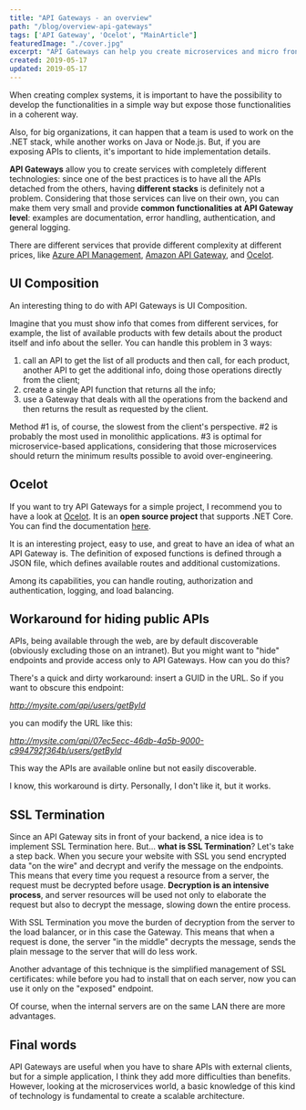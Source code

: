 ```yaml
---
title: "API Gateways - an overview"
path: "/blog/overview-api-gateways"
tags: ['API Gateway', 'Ocelot', "MainArticle"] 
featuredImage: "./cover.jpg"
excerpt: "API Gateways can help you create microservices and micro frontends, and expose rich APIs to your customers while keeping things simple on your company."
created: 2019-05-17
updated: 2019-05-17
---
```


When creating complex systems, it is important to have the possibility to develop the functionalities in a simple way but expose those functionalities in a coherent way.

Also, for big organizations, it can happen that a team is used to work on the .NET stack, while another works on Java or Node.js. But, if you are exposing APIs to clients, it's important to hide implementation details.

__API Gateways__ allow you to create services with completely different technologies: since one of the best practices is to have all the APIs detached from the others, having __different stacks__ is definitely not a problem. Considering that those services can live on their own, you can make them very small and provide __common functionalities at API Gateway level__: examples are documentation, error handling, authentication, and general logging. 

There are different services that provide different complexity at different prices, like [Azure API Management](https://azure.microsoft.com/en-us/services/api-management/ "Azure API Management reference"), [Amazon API Gateway](https://aws.amazon.com/api-gateway/ "Amazon AWS API Gateway reference"), and [Ocelot](https://github.com/ThreeMammals/Ocelot "Ocelot repository").

## UI Composition

An interesting thing to do with API Gateways is UI Composition.

Imagine that you must show info that comes from different services, for example, the list of available products with few details about the product itself and info about the seller. You can handle this problem in 3 ways:

1. call an API to get the list of all products and then call, for each product, another API to get the additional info, doing those operations directly from the client;
2. create a single API function that returns all the info;
3. use a Gateway that deals with all the operations from the backend and then returns the result as requested by the client.

Method #1 is, of course, the slowest from the client's perspective. #2 is probably the most used in monolithic applications. #3 is optimal for microservice-based applications, considering that those microservices should return the minimum results possible to avoid over-engineering. 

## Ocelot

If you want to try API Gateways for a simple project, I recommend you to have a look at [Ocelot](https://github.com/ThreeMammals/Ocelot "Ocelot GitHub link"). It is an __open source project__ that supports .NET Core. You can find the documentation [here](https://ocelot.readthedocs.io/en/latest/ "Ocelot documentation").

It is an interesting project, easy to use, and great to have an idea of what an API Gateway is. The definition of exposed functions is defined through a JSON file, which defines available routes and additional customizations.

Among its capabilities, you can handle routing, authorization and authentication, logging, and load balancing.

## Workaround for hiding public APIs

APIs, being available through the web, are by default discoverable (obviously excluding those on an intranet). But you might want to "hide" endpoints and provide access only to API Gateways. How can you do this? 

There's a quick and dirty workaround: insert a GUID in the URL. So if you want to obscure this endpoint:

_http://mysite.com/api/users/getById_

you can modify the URL like this: 

_http://mysite.com/api/07ec5ecc-46db-4a5b-9000-c994792f364b/users/getById_

This way the APIs are available online but not easily discoverable.

I know, this workaround is dirty. Personally, I don't like it, but it works.

## SSL Termination

Since an API Gateway sits in front of your backend, a nice idea is to implement SSL Termination here. But... __what is SSL Termination__? Let's take a step back.
When you secure your website with SSL you send encrypted data "on the wire" and decrypt and verify the message on the endpoints. This means that every time you request a resource from a server, the request must be decrypted before usage. __Decryption is an intensive process__, and server resources will be used not only to elaborate the request but also to decrypt the message, slowing down the entire process. 

With SSL Termination you move the burden of decryption from the server to the load balancer, or in this case the Gateway. This means that when a request is done, the server "in the middle" decrypts the message, sends the plain message to the server that will do less work. 

Another advantage of this technique is the simplified management of SSL certificates: while before you had to install that on each server, now you can use it only on the "exposed" endpoint.

Of course, when the internal servers are on the same LAN there are more advantages.

## Final words

API Gateways are useful when you have to share APIs with external clients, but for a simple application, I think they add more difficulties than benefits. However, looking at the microservices world, a basic knowledge of this kind of technology is fundamental to create a scalable architecture.

